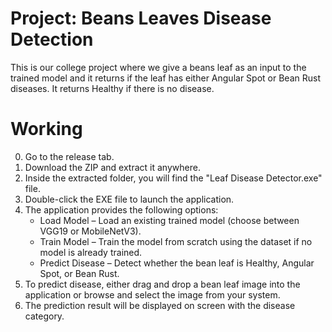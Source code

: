 # Project: Beans Leaves Disease Detection
This is our college project where we give a beans leaf as an input to the trained model and it returns if the leaf has either Angular Spot or Bean Rust diseases. It returns Healthy if there is no disease.

# Working
0. Go to the release tab.
1. Download the ZIP and extract it anywhere.
2. Inside the extracted folder, you will find the "Leaf Disease Detector.exe" file.
3. Double-click the EXE file to launch the application.
4. The application provides the following options:
   - Load Model – Load an existing trained model (choose between VGG19 or MobileNetV3).
   - Train Model – Train the model from scratch using the dataset if no model is already trained.
   - Predict Disease – Detect whether the bean leaf is Healthy, Angular Spot, or Bean Rust.
5. To predict disease, either drag and drop a bean leaf image into the application or browse and select the image from your system.
6. The prediction result will be displayed on screen with the disease category.
